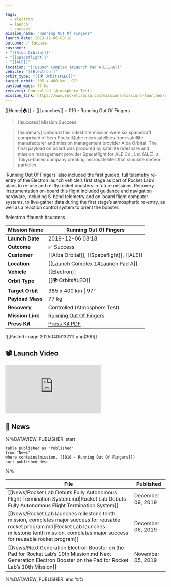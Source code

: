 ```yaml
---

tags:
  - electron
  - launch
  - success
mission_name: "Running Out Of Fingers"
launch_date: 2019-12-06 08:18
outcome: ✅ Success
customer: 
- "[[Alba Orbital]]"
- "[[Spaceflight]]"
- "[[ALE]]"
location: "[[Launch Complex 1#Launch Pad A|LC1-A]]"
vehicle: "[[Electron]]"
orbit_type: "[[🌍 Orbits#LEO]]"
target_orbit: 385 x 400 km | 97°
payload_mass: 77 kg
recovery: Controlled (Atmosphere Test)
mission_link: https://www.rocketlabusa.com/missions/missions-launched/running-out-of-fingers/
---
```

[[Home|🏠]]  <span style="color: LightSlateGray">></span>  [[Launches]]  <span style="color: LightSlateGray">></span>  010 - Running Out Of Fingers

>[!success] Mission Success

>[!summary] 
Onboard this rideshare mission were six spacecraft comprised of 5cm PocketQube microsatellites from satellite manufacturer and mission management provider Alba Orbital. The final payload on board was procured by satellite rideshare and mission management provider Spaceflight for ALE Co., Ltd (ALE), a Tokyo-based company creating microsatellites that simulate meteor particles. 
>
‘Running Out Of Fingers’ also included the first guided, full telemetry re-entry of the Electron launch vehicle’s first stage as part of Rocket Lab’s plans to re-use and re-fly rocket boosters in future missions. Recovery instrumentation on-board this flight included guidance and navigation hardware, including S-band telemetry and on-board flight computer systems, to live-gather data during the first stage’s atmospheric re-entry, as well as a reaction control system to orient the booster.

#electron #launch #success

| **Mission Name** | Running Out Of Fingers                                                                                    |
| ---------------- | --------------------------------------------------------------------------------------------------------- |
| **Launch Date**  | 2019-12-06 08:18                                                                                          |
| **Outcome**      | ✅ Success                                                                                                 |
| **Customer**     | [[Alba Orbital]], [[Spaceflight]], [[ALE]]                                                                |
| **Location**     | [[Launch Complex 1#Launch Pad A]]                                                                         |
| **Vehicle**      | [[Electron]]                                                                                              |
| **Orbit Type**   | [[🌍 Orbits#LEO]]                                                                                         |
| **Target Orbit** | 385 x 400 km &#124; 97°                                                                                   |
| **Payload Mass** | 77 kg                                                                                                     |
| **Recovery**     | Controlled (Atmosphere Test)                                                                              |
| **Mission Link** | [Running Out Of Fingers](https://www.rocketlabusa.com/missions/missions-launched/running-out-of-fingers/) |
| **Press Kit**    | [Press Kit PDF](https://rocketlabcorp.com/assets/Uploads/F10-Running-Out-of-Fingers-Presskit.pdf)         |

![[Pasted image 20250406132111.png|300]]

## 📽️ Launch Video
<div class="responsive-video">
<iframe src="https://www.youtube.com/embed/QK9mQdar5_w" title="Rocket Lab&#39;s Electron - Running Out Of Fingers Mission" frameborder="0" allow="accelerometer; autoplay; clipboard-write; encrypted-media; gyroscope; picture-in-picture; web-share" referrerpolicy="strict-origin-when-cross-origin" allowfullscreen></iframe>     
</div>

## 📰 News
%%DATAVIEW_PUBLISHER: start
```
table published as "Published"
from "News"
where contains(mission, [[010 - Running Out Of Fingers]])
sort published desc
```
%%

| File                                                                                                                                                                                                           | Published         |
| -------------------------------------------------------------------------------------------------------------------------------------------------------------------------------------------------------------- | ----------------- |
| [[News/Rocket Lab Debuts Fully Autonomous Flight Termination System.md\|Rocket Lab Debuts Fully Autonomous Flight Termination System]]                                                                         | December 09, 2019 |
| [[News/Rocket Lab launches milestone tenth mission, completes major success for reusable rocket program.md\|Rocket Lab launches milestone tenth mission, completes major success for reusable rocket program]] | December 06, 2019 |
| [[News/Next Generation Electron Booster on the Pad  for Rocket Lab’s 10th Mission.md\|Next Generation Electron Booster on the Pad  for Rocket Lab’s 10th Mission]]                                             | November 05, 2019 |

%%DATAVIEW_PUBLISHER: end %%